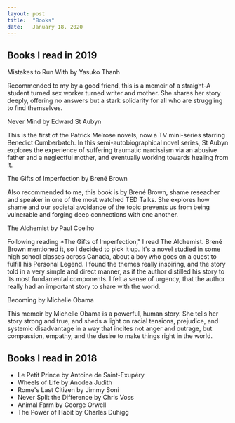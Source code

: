 ```yaml
---
layout: post
title:  "Books"
date:   January 18. 2020
---
```


Books I read in 2019
--------------------

Mistakes to Run With by Yasuko Thanh

Recommended to my by a good friend, this is a memoir of a straight-A student
turned sex worker turned writer and mother.  She shares her story deeply,
offering no answers but a stark solidarity for all who are struggling to find
themselves.

Never Mind by Edward St Aubyn

This is the first of the Patrick Melrose novels, now a TV mini-series starring
Benedict Cumberbatch.  In this semi-autobiographical novel series, St Aubyn
explores the experience of suffering traumatic narcissism via an abusive father
and a neglectful mother, and eventually working towards healing from it.

The Gifts of Imperfection by Brené Brown

Also recommended to me, this book is by Brené Brown, shame reseacher and speaker
in one of the most watched TED Talks.  She explores how shame and our societal
avoidance of the topic prevents us from being vulnerable and forging deep
connections with one another.

The Alchemist by Paul Coelho

Following reading *The Gifts of Imperfection," I read The Alchemist.  Brené
Brown mentioned it, so I decided to pick it up.  It's a novel studied in some
high school classes across Canada, about a boy who goes on a quest to fulfill
his Personal Legend.  I found the themes really inspiring, and the story told in
a very simple and direct manner, as if the author distilled his story to its
most fundamental components.  I felt a sense of urgency, that the author really
had an important story to share with the world.

Becoming by Michelle Obama

This memoir by Michelle Obama is a powerful, human story.  She tells her story
strong and true, and sheds a light on racial tensions, prejudice, and systemic
disadvantage in a way that incites not anger and outrage, but compassion,
empathy, and the desire to make things right in the world.

Books I read in 2018
--------------------

- Le Petit Prince by Antoine de Saint-Exupéry
- Wheels of Life by Anodea Judith
- Rome's Last Citizen by Jimmy Soni
- Never Split the Difference by Chris Voss
- Animal Farm by George Orwell
- The Power of Habit by Charles Duhigg

